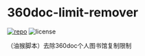 # 360doc-limit-remover
[![repo](https://img.shields.io/badge/github-repo-blue.svg)](https://github.com/DuckSoft/360doc-limit-remover)
![license](https://img.shields.io/github/license/DuckSoft/360doc-limit-remover.svg)

（油猴脚本）去除360doc个人图书馆复制限制

